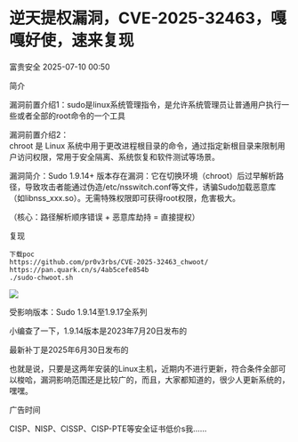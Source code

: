#  逆天提权漏洞，CVE-2025-32463，嘎嘎好使，速来复现  
 富贵安全   2025-07-10 00:50  
  
简介  
  
  
  
漏洞前置介绍1：sudo是linux系统管理指令，是允许系统管理员让普通用户执行一些或者全部的root命令的一个工具  
  
漏洞前置介绍2：  
chroot 是 Linux 系统中用于更改进程根目录的命令，通过指定新根目录来限制用户访问权限，常用于安全隔离、系统恢复和软件测试等场景。  
  
漏洞简介：Sudo 1.9.14+ 版本存在漏洞：它在切换环境（chroot）后过早解析路径，导致攻击者能通过伪造/etc/nsswitch.conf等文件，诱骗Sudo加载恶意库（如libnss_xxx.so）。无需特殊权限即可获得root权限，危害极大。  
  
（核心：路径解析顺序错误 + 恶意库劫持 = 直接提权）  
  
  
复现  
  
  
  
```
下载poc
https://github.com/pr0v3rbs/CVE-2025-32463_chwoot/
https://pan.quark.cn/s/4ab5cefe854b
./sudo-chwoot.sh
```  
  
  
  
![](https://mmbiz.qpic.cn/mmbiz_png/H7ec9FOh7voHHSCESicVMDZBXAwGA92nocQCpcbj52bzQBMYibhS3cn72lDoN45htwicn5Obe7GKKkIqpPCn0WKSw/640?wx_fmt=png&from=appmsg "")  
  
  
受影响版本：Sudo 1.9.14至1.9.17全系列   
  
  
小编查了一下，1.9.14版本是2023年7月20日发布的  
  
最新补丁是2025年6月30日发布的  
  
也就是说，只要是这两年安装的Linux主机，近期内不进行更新，符合条件全部可以梭哈，漏洞影响范围还是比较广的，而且，大家都知道的，很少人更新系统的，嘿嘿。  
  
  
广告时间  
  
  
  
CISP、NISP、CISSP、CISP-PTE等安全证书低价s我……  
  
  
